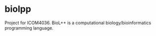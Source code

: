 # biolpp
Project for ICOM4036. BioL++ is a computational biology/bioinformatics programming language.
